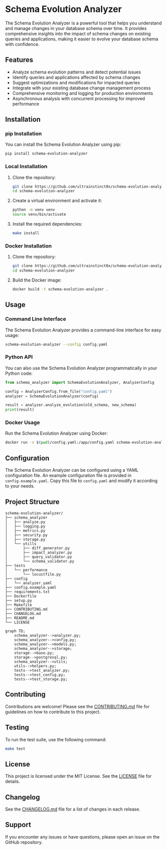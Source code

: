 # Schema Evolution Analyzer

The Schema Evolution Analyzer is a powerful tool that helps you understand and manage changes in your database schema over time. It provides comprehensive insights into the impact of schema changes on existing queries and applications, making it easier to evolve your database schema with confidence.

## Features

- Analyze schema evolution patterns and detect potential issues
- Identify queries and applications affected by schema changes
- Suggest optimizations and modifications for impacted queries
- Integrate with your existing database change management process
- Comprehensive monitoring and logging for production environments
- Asynchronous analysis with concurrent processing for improved performance

## Installation

### pip Installation

You can install the Schema Evolution Analyzer using pip:

```bash
pip install schema-evolution-analyzer
```

### Local Installation

1. Clone the repository:

   ```bash
   git clone https://github.com/ultrainstinct0x/schema-evolution-analyzer.git
   cd schema-evolution-analyzer
   ```

2. Create a virtual environment and activate it:

   ```bash
   python -m venv venv
   source venv/bin/activate
   ```

3. Install the required dependencies:

   ```bash
   make install
   ```

### Docker Installation

1. Clone the repository:

   ```bash
   git clone https://github.com/ultrainstinct0x/schema-evolution-analyzer.git
   cd schema-evolution-analyzer
   ```

2. Build the Docker image:

   ```bash
   docker build -t schema-evolution-analyzer .
   ```

## Usage

### Command Line Interface

The Schema Evolution Analyzer provides a command-line interface for easy usage:

```bash
schema-evolution-analyzer --config config.yaml
```

### Python API

You can also use the Schema Evolution Analyzer programmatically in your Python code:

```python
from schema_analyzer import SchemaEvolutionAnalyzer, AnalyzerConfig

config = AnalyzerConfig.from_file("config.yaml")
analyzer = SchemaEvolutionAnalyzer(config)

result = analyzer.analyze_evolution(old_schema, new_schema)
print(result)
```

### Docker Usage

Run the Schema Evolution Analyzer using Docker:

```bash
docker run -v $(pwd)/config.yaml:/app/config.yaml schema-evolution-analyzer
```

## Configuration

The Schema Evolution Analyzer can be configured using a YAML configuration file. An example configuration file is provided in `config.example.yaml`. Copy this file to `config.yaml` and modify it according to your needs.

## Project Structure

```
schema-evolution-analyzer/
├── schema_analyzer
│   ├── analyze.py
│   ├── logging.py
│   ├── metrics.py
│   ├── security.py
│   ├── storage.py
│   └── utills
│       ├── diff_generator.py
│       ├── impact_analyzer.py
│       ├── query_validator.py
│       └── schema_validator.py
├── tests
│   └── performance
│       └── locustfile.py
├── config
│   └── analyzer.yaml
├── config.example.yaml
├── requirements.txt
├── Dockerfile
├── setup.py
├── Makefile
├── CONTRIBUTING.md
├── CHANGELOG.md
├── README.md
└── LICENSE
```

```mermaid
graph TD;
    schema_analyzer-->analyzer.py;
    schema_analyzer-->config.py;
    schema_analyzer-->models.py;
    schema_analyzer-->storage;
    storage-->base.py;
    storage-->postgresql.py;
    schema_analyzer-->utils;
    utils-->helpers.py;
    tests-->test_analyzer.py;
    tests-->test_config.py;
    tests-->test_storage.py;
```

## Contributing

Contributions are welcome! Please see the [CONTRIBUTING.md](CONTRIBUTING.md) file for guidelines on how to contribute to this project.

## Testing

To run the test suite, use the following command:

```bash
make test
```

## License

This project is licensed under the MIT License. See the [LICENSE](LICENSE) file for details.

## Changelog

See the [CHANGELOG.md](CHANGELOG.md) file for a list of changes in each release.

## Support

If you encounter any issues or have questions, please open an issue on the GitHub repository.